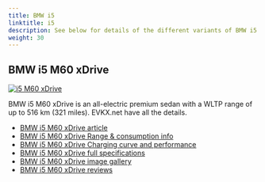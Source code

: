 ```yaml
---
title: BMW i5
linktitle: i5
description: See below for details of the different variants of BMW i5
weight: 30
---
```

## BMW i5 M60 xDrive

[![i5 M60 xDrive]()](/models/bmw/i5/i5_m60_xdrive/)

BMW i5 M60 xDrive is an all-electric premium sedan with a WLTP range of up to 516 km (321 miles). EVKX.net have all the details. 

- [BMW i5 M60 xDrive article](/models/bmw/i5/i5_m60_xdrive/)
- [BMW i5 M60 xDrive Range & consumption info](/models/bmw/i5/i5_m60_xdrive//rangeandconsumption)
- [BMW i5 M60 xDrive Charging curve and performance](/models/bmw/i5/i5_m60_xdrive//chargingcurve)
- [BMW i5 M60 xDrive full specifications](/models/bmw/i5/i5_m60_xdrive//specifications)
- [BMW i5 M60 xDrive image gallery](/models/bmw/i5/i5_m60_xdrive//gallery)
- [BMW i5 M60 xDrive reviews](/models/bmw/i5/i5_m60_xdrive//reviews)

